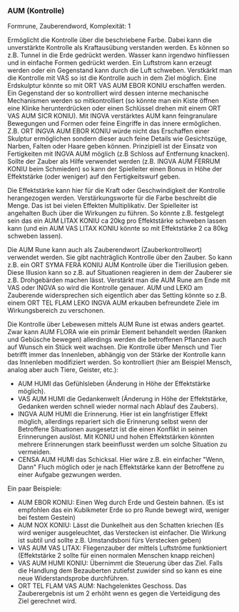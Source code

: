 ### AUM (Kontrolle)

Formrune, Zauberendword, Komplexität: 1

Ermöglicht die Kontrolle über die beschriebene Farbe. Dabei kann die unverstärkte Kontrolle als Kraftausübung
verstanden werden. Es können so z.B. Tunnel in die Erde gedrückt werden. Wasser kann irgendwo hinfliessen und in
einfache Formen gedrückt werden. Ein Luftstrom kann erzeugt werden oder ein Gegenstand kann durch die Luft schweben.
Verstkärkt man die Kontrolle mit VAS so ist die Kontrolle auch in dem Ziel möglich. Eine Erdskulptur könnte so mit
ORT VAS AUM EBOR KONIU erschaffen werden. Ein Gegenstand der so kontrolliert wird dessen interne mechanische Mechanismen
werden so mitkontrolliert (so könnte man ein Kiste öffnen eine Klinke herunterdrücken oder einen Schlüssel drehen mit
einem ORT VAS AUM SICR KONIU). Mit INGVA verstärktes AUM kann feingranulare Bewegungen und Formen oder feine Eingriffe
in das innere ermöglichen. Z.B. ORT INGVA AUM EBOR KONIU würde nicht das Erschaffen einer Skulptur ermöglichen sondern
dieser auch feine Details wie Gesichtszüge, Narben, Falten oder Haare geben können. Prinzipiell ist der Einsatz von
Fertigkeiten mit INGVA AUM möglich (z.B Schloss auf Entfernung knacken). Sollte der Zauber als Hilfe verwendet werden
(z.B. INGVA AUM FERRUM KONIU beim Schmieden) so kann der Spielleiter einen Bonus in Höhe der Effektstärke (oder weniger)
auf den Fertigkeitswurf geben.

Die Effektstärke kann hier für die Kraft oder Geschwindigkeit der Kontrolle herangezogen werden. Verstärkungsworte
für die Farbe beschreibt die Menge. Das ist bei vielen Effekten Multiplikativ. Der Spielleiter ist angehalten Buch
über die Wirkungen zu führen. So könnte z.B. festgelegt sein das ein AUM LITAX KONIU ca 20kg pro Effektstärke
schweben lassen kann (und ein AUM VAS LITAX KONIU könnte so mit Effektstärke 2 ca 80kg schweben lassen).

Die AUM Rune kann auch als Zauberendwort (Zauberkontrollwort) verwendet werden. Sie gibt nachträglich Kontrolle über
den Zauber. So kann z.B. ein ORT SYMA FERA KONIU AUM Kontrolle über die Tierillusion geben. Diese Illusion kann so z.B.
auf Situationen reagieren in dem der Zauberer sie z.B. Drohgebärden machen lässt. Verstärkt man die AUM Rune am Ende
mit VAS oder INGVA so wird die Kontrolle genauer. AUM und LEKO am Zauberende widersprechen sich eigentlich aber das
Setting könnte so z.B. einem ORT TEL FLAM LEKO INGVA AUM erkauben befreundete Ziele im Wirkungsbereich zu verschonen.

Die Kontrolle über Lebewesen mittels AUM Rune ist etwas anders geartet. Zwar kann AUM FLORA wie ein primär Element
behandelt werden (Ranken und Gebüsche bewegen) allerdings werden die betroffenen Pflanzen auch auf Wunsch ein Stück weit
wachsen. Die Kontrolle über Mensch und Tier betrifft immer das Innenleben, abhängig von der Stärke der Kontrolle kann
das Innenleben modifiziert werden. So kontrolliert (hier am Beispiel Mensch, analog aber auch Tiere, Geister, etc.):

* AUM HUMI das Gefühlsleben (Änderung in Höhe der Effektstärke möglich).
* VAS AUM HUMI die Gedankenwelt (Änderung in Höhe der Effektstärke, Gedanken werden schnell wieder normal nach
Ablauf des Zaubers).
* INGVA AUM HUMI die Erinnerung. Hier ist ein langfristiger Effekt möglich, allerdings repariert sich die Erinnerung
selbst wenn der Betroffene Situationen ausgesetzt ist die einen Konflikt in seinen Erinnerungen auslöst. Mit KONIU
und hohen Effektstärken könnten mehrere Erinnerungen stark beeinflusst werden um solche Situation zu vermeiden.
* CENSA AUM HUMI das Schicksal. Hier wäre z.B. ein einfacher "Wenn, Dann" Fluch möglich oder je nach Effektstärke kann
der Betroffene zu einer Aufgabe gezwungen werden.

Ein paar Beispiele:

* AUM EBOR KONIU: Einen Weg durch Erde und Gestein bahnen. (Es ist empfohlen das ein Kubikmeter Erde so pro Runde
bewegt wird, weniger bei festem Gestein)
* AUM NOX KONIU: Lässt die Dunkelheit aus den Schatten kriechen (Es wird weniger ausgeleuchtet, das Verstecken ist
einfacher. Die Wirkung ist subtil und sollte z.B. Umstandsboni fürs Verstecken geben)
* VAS AUM VAS LITAX: Fliegenzauber der mittels Luftströme funktioniert (Effektstärke 2 sollte für einen normalen
Menschen knapp reichen)
* VAS AUM HUMI KONIU: Übernimmt die Steuerung über das Ziel. Falls die Handlung dem Bezauberten zutiefst zuwider sind
so kann es eine neue Widerstandsprobe durchführen.
* ORT TEL FLAM VAS AUM: Nachgelenktes Geschoss. Das Zauberergebnis ist um 2 erhöht wenn es gegen die Verteidigung
des Ziel gerechnet wird.
